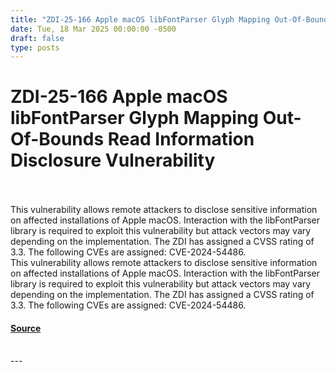 ```yaml
---
title: "ZDI-25-166 Apple macOS libFontParser Glyph Mapping Out-Of-Bounds Read Information Disclosure Vulnerability"
date: Tue, 18 Mar 2025 00:00:00 -0500
draft: false
type: posts
---
```

# ZDI-25-166 Apple macOS libFontParser Glyph Mapping Out-Of-Bounds Read Information Disclosure Vulnerability

<br/>

<br/>
This vulnerability allows remote attackers to disclose sensitive information on affected installations of Apple macOS. Interaction with the libFontParser library is required to exploit this vulnerability but attack vectors may vary depending on the implementation. The ZDI has assigned a CVSS rating of 3.3. The following CVEs are assigned: CVE-2024-54486.
<br/>
This vulnerability allows remote attackers to disclose sensitive information on affected installations of Apple macOS. Interaction with the libFontParser library is required to exploit this vulnerability but attack vectors may vary depending on the implementation. The ZDI has assigned a CVSS rating of 3.3. The following CVEs are assigned: CVE-2024-54486.

#### [Source](http://www.zerodayinitiative.com/advisories/ZDI-25-166/)

<br/>
---

